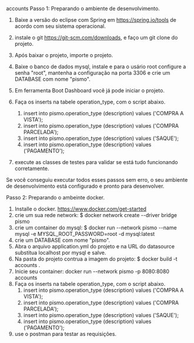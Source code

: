 accounts
Passo 1: Preparando o ambiente de desenvolvimento.

1. Baixe a versão do eclipse com Spring em https://spring.io/tools de acordo com seu sistema operacional.
2. instale o git https://git-scm.com/downloads, e faço um git clone do projeto.
3. Após baixar o projeto, importe o projeto.
4. Baixe o banco de dados mysql, instale e para o usário root configure a senha "root", mantenha a configuração na porta 3306 e crie um DATABASE com nome "pismo".
5. Em ferramenta Boot Dashboard você já pode iniciar o projeto.
6. Faça os inserts na tabele operation_type, com o script abaixo. 
   1. insert into pismo.operation_type (description) values ('COMPRA A VISTA');
   2. insert into pismo.operation_type (description) values ('COMPRA PARCELADA');
   3. insert into pismo.operation_type (description) values ('SAQUE');
   4. insert into pismo.operation_type (description) values ('PAGAMENTO'); 
  
7. execute as classes de testes para validar se está tudo funcionando corretamente.

Se você conseguiu executar todos esses passos sem erro, o seu ambiente de desenvolvimento está configurado e pronto para desenvolver.

Passo 2: Preparando o ambeinte docker.

1. Installe o docker. https://www.docker.com/get-started
2. crie um sua rede network: $ docker network create --driver bridge pismo
3. crie um container do mysql: $ docker run --network pismo --name mysql -e MYSQL_ROOT_PASSWORD=root -d mysql:latest
4. crie um DATABASE com nome "pismo".
5. Abra o arquivo application.yml do projeto e na URL do datasource substitua localhost por mysql e salve.
6. Na pasta do projeto contrua a imagem do projeto: $ docker build -t accounts .
7. Inicie seu container: docker run --network pismo -p 8080:8080 accounts
8. Faça os inserts na tabele operation_type, com o script abaixo.
   1. insert into pismo.operation_type (description) values ('COMPRA A VISTA');
   2. insert into pismo.operation_type (description) values ('COMPRA PARCELADA');
   3. insert into pismo.operation_type (description) values ('SAQUE');
   4. insert into pismo.operation_type (description) values ('PAGAMENTO'); 
9. use o postman para testar as requisições.
   


